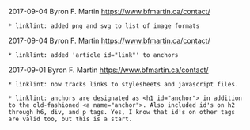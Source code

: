 2017-09-04	Byron F. Martin <https://www.bfmartin.ca/contact/>

	* linklint: added png and svg to list of image formats

2017-09-04	Byron F. Martin <https://www.bfmartin.ca/contact/>

	* linklint: added 'article id="link"' to anchors

2017-09-01	Byron F. Martin <https://www.bfmartin.ca/contact/>

	* linklint: now tracks links to stylesheets and javascript files.

	* linklint: anchors are designated as <h1 id="anchor"> in addition
	to the old-fashioned <a name="anchor">. Also included id's on h2
	through h6, div, and p tags. Yes, I know that id's on other tags
	are valid too, but this is a start.
